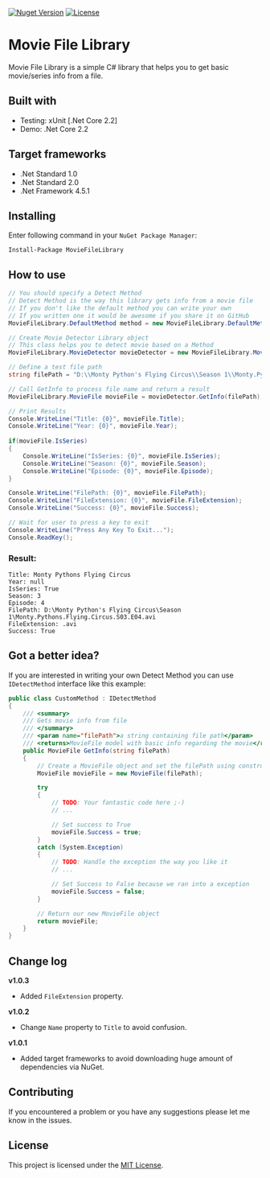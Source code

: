 [![Nuget Version](https://img.shields.io/nuget/v/MovieFileLibrary.svg?style=flat)](https://www.nuget.org/packages/MovieFileLibrary)
[![License](https://img.shields.io/github/license/peymanr34/movie-file-library.svg?style=flat)](LICENSE)

# Movie File Library
Movie File Library is a simple C# library that helps you to get basic movie/series info from a file.

## Built with
- Testing: xUnit [.Net Core 2.2]
- Demo: .Net Core 2.2

## Target frameworks
- .Net Standard 1.0
- .Net Standard 2.0
- .Net Framework 4.5.1

## Installing
Enter following command in your ```NuGet Package Manager```:
```
Install-Package MovieFileLibrary
```

## How to use

```csharp
// You should specify a Detect Method
// Detect Method is the way this library gets info from a movie file
// If you don't like the default method you can write your own
// If you written one it would be awesome if you share it on GitHub
MovieFileLibrary.DefaultMethod method = new MovieFileLibrary.DefaultMethod();

// Create Movie Detector Library object
// This class helps you to detect movie based on a Method
MovieFileLibrary.MovieDetector movieDetector = new MovieFileLibrary.MovieDetector(method);

// Define a test file path
string filePath = "D:\\Monty Python's Flying Circus\\Season 1\\Monty.Pythons.Flying.Circus.S03.E04.avi";

// Call GetInfo to process file name and return a result
MovieFileLibrary.MovieFile movieFile = movieDetector.GetInfo(filePath);

// Print Results
Console.WriteLine("Title: {0}", movieFile.Title);
Console.WriteLine("Year: {0}", movieFile.Year);
    
if(movieFile.IsSeries)
{
    Console.WriteLine("IsSeries: {0}", movieFile.IsSeries);
    Console.WriteLine("Season: {0}", movieFile.Season);
    Console.WriteLine("Episode: {0}", movieFile.Episode);
}

Console.WriteLine("FilePath: {0}", movieFile.FilePath);
Console.WriteLine("FileExtension: {0}", movieFile.FileExtension);
Console.WriteLine("Success: {0}", movieFile.Success);   

// Wait for user to press a key to exit
Console.WriteLine("Press Any Key To Exit...");
Console.ReadKey();
```
### Result:
```
Title: Monty Pythons Flying Circus
Year: null
IsSeries: True
Season: 3
Episode: 4
FilePath: D:\Monty Python's Flying Circus\Season 1\Monty.Pythons.Flying.Circus.S03.E04.avi
FileExtension: .avi
Success: True
```

## Got a better idea?
If you are interested in writing your own Detect Method you can use ```IDetectMethod``` interface like this example:

```csharp
public class CustomMethod : IDetectMethod
{
    /// <summary>
    /// Gets movie info from file
    /// </summary>
    /// <param name="filePath">a string containing file path</param>
    /// <returns>MovieFile model with basic info regarding the movie</returns>
    public MovieFile GetInfo(string filePath)
    {
        // Create a MovieFile object and set the filePath using constructor
        MovieFile movieFile = new MovieFile(filePath);

        try
        {
            // TODO: Your fantastic code here ;-)
            // ...

            // Set success to True
            movieFile.Success = true;
        }
        catch (System.Exception)
        {
            // TODO: Handle the exception the way you like it
            // ...

            // Set Success to False because we ran into a exception
            movieFile.Success = false;
        }

        // Return our new MovieFile object
        return movieFile;
    }
}
```

## Change log
**v1.0.3**
- Added ```FileExtension``` property.

**v1.0.2**
- Change ```Name``` property to ```Title``` to avoid confusion.

**v1.0.1**
- Added target frameworks to avoid downloading huge amount of dependencies via NuGet.

## Contributing
If you encountered a problem or you have any suggestions please let me know in the issues.

## License
This project is licensed under the [MIT License](LICENSE).